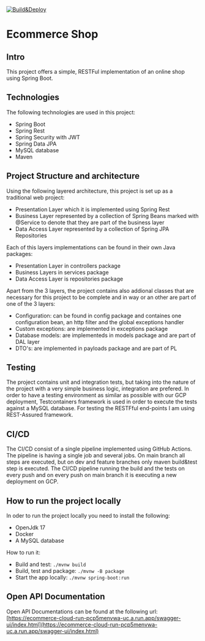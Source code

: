 [![Build&Deploy](https://github.com/alinaberlin/e-commerce-shop/actions/workflows/maven-publish.yml/badge.svg)](https://github.com/alinaberlin/e-commerce-shop/actions/workflows/maven-publish.yml)
# Ecommerce Shop
## Intro
This project offers a simple, RESTFul implementation of an online shop using Spring Boot.
## Technologies
The following technologies are used in this project:
* Spring Boot
* Spring Rest
* Spring Security with JWT
* Spring Data JPA
* MySQL database
* Maven
## Project Structure and architecture
Using the following layered architecture, this project is set up as a traditional web project:
* Presentation Layer which it is implemented using Spring Rest
* Business Layer represented by a collection of Spring Beans marked with @Service to denote that they are part of the business layer
* Data Access Layer represented by a collection of Spring JPA Repositories

Each of this layers implementations can be found in their own Java packages:
* Presentation Layer in controllers package
* Business Layers in services package
* Data Access Layer is repositories package

Apart from the 3 layers, the project contains also addional classes that are necessary for this project to be complete and in way or an other are part of one of the 3 layers:
* Configuration: can be found in config package and containes one configuration bean, an http filter and the global exceptions handler
* Custom exceptions: are implemented in exceptions package
* Database models: are implementeds in models package and are part of DAL layer
* DTO's: are implemented in payloads package and are part of PL
## Testing
The project contains unit and integration tests, but taking into the nature of the project with a very simple business logic, integration are prefered.
In order to have a testing environment as similar as possible with our GCP deployment, Testcontainers framework is used in order to execute the tests against a MySQL database.
For testing the RESTFful end-points I am using REST-Assured framework.
## CI/CD
The CI/CD consist of a single pipeline implemented using GitHub Actions.
The pipeline is having a single job and several jobs.
On main branch all steps are executed, but on dev and feature branches only maven build&test step is executed.
The CI/CD pipeline running the build and the tests on every push and on every push on main branch it is executing a new deployment on GCP.
## How to run the project locally
In oder to run the project locally you need to install the following:
* OpenJdk 17
* Docker
* A MySQL database
  
How to run it:
* Build and test: ```./mvnw build```
* Build, test and package: ```./mvnw -B package```
* Start the app locally: ```./mvnw spring-boot:run```

## Open API Documentation
Open API Documentations can be found at the following url: [https://ecommerce-cloud-run-pcp5menvwa-uc.a.run.app/swagger-ui/index.html](https://ecommerce-cloud-run-pcp5menvwa-uc.a.run.app/swagger-ui/index.html)

